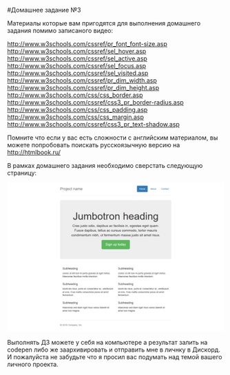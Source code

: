 #Домашнее задание №3


Материалы которые вам пригодятся для выполнения домашнего задания помимо записаного видео:


http://www.w3schools.com/cssref/pr_font_font-size.asp  
http://www.w3schools.com/cssref/sel_hover.asp  
http://www.w3schools.com/cssref/sel_active.asp  
http://www.w3schools.com/cssref/sel_focus.asp  
http://www.w3schools.com/cssref/sel_visited.asp  
http://www.w3schools.com/cssref/pr_dim_width.asp  
http://www.w3schools.com/cssref/pr_dim_height.asp  
http://www.w3schools.com/css/css_border.asp  
http://www.w3schools.com/cssref/css3_pr_border-radius.asp  
http://www.w3schools.com/css/css_padding.asp  
http://www.w3schools.com/css/css_margin.asp  
http://www.w3schools.com/cssref/css3_pr_text-shadow.asp  


Помните что если у вас есть сложности с английским материалом, вы можете попробовать поискать русскоязычную версию на http://htmlbook.ru/


В рамках домашнего задания необходимо сверстать следующую страницу:

![](./image00.png)

Выполнять ДЗ можете у себя на компьютере а результат залить на codepen либо же заархивировать и отправить мне в личнку в Дискорд.
И пожалуйста не забудьте что я просил вас подумать над темой вашего личного проекта.